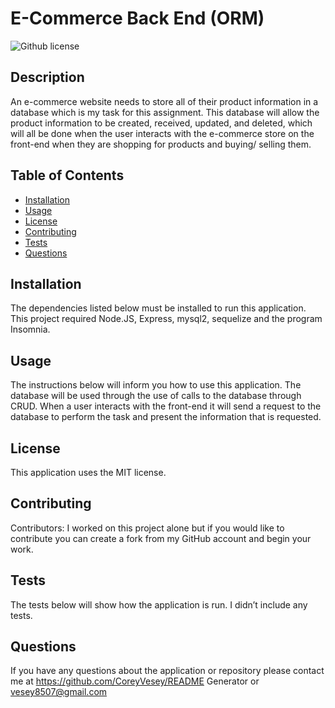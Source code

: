  # E-Commerce Back End (ORM)
          
  ![Github license]()

  ## Description
  An e-commerce website needs to store all of their product information in a database which is my task for this assignment. This database will allow the product information to be created, received, updated, and deleted, which will all be done when the user interacts with the e-commerce store on the front-end when they are shopping for products and buying/ selling them. 

## Table of Contents
  * [Installation](#installation)
  * [Usage](#usage)
  * [License](#license)
  * [Contributing](#contributing)
  * [Tests](#tests)
  * [Questions](#questions)
          
## Installation
  The dependencies listed below must be installed to run this application.
  This project required Node.JS, Express, mysql2, sequelize and the program Insomnia.

## Usage
  The instructions below will inform you how to use this application.
  The database will be used through the use of calls to the database through CRUD. When a user interacts with the front-end it will send a request to the database to perform the task and present the information that is requested.

## License
  This application uses the MIT license.

## Contributing
  Contributors: 
  I worked on this project alone but if you would like to contribute you can create a fork from my GitHub account and begin your work.

## Tests
  The tests below will show how the application is run.
  I didn’t include any tests.

## Questions
  If you have any questions about the application or repository please contact me at 
  https://github.com/CoreyVesey/README Generator or
  vesey8507@gmail.com

